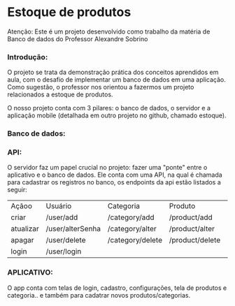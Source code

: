 # Estoque de produtos

Atenção: Este é um projeto desenvolvido como trabalho da matéria de Banco de dados do Professor Alexandre Sobrino

### Introdução:
O projeto se trata da demonstração prática dos conceitos aprendidos em aula, com o desafio de implementar um banco de dados em uma aplicação. Como sugestão, o professor nos orientou a fazermos um projeto relacionados a estoque de produtos. 

O nosso projeto conta com 3 pilares: o banco de dados, o servidor e a aplicação mobile (detalhada em outro projeto no github, chamado estoque).

### Banco de dados:



### API:
O servidor faz um papel crucial no projeto: fazer uma "ponte" entre o aplicativo e o banco de dados. Ele conta com uma API, na qual é chamada para cadastrar os registros no banco, os endpoints da api estão listados a seguir:

<table>
    <tbody>
        <tr>
            <td>Açãoo</td>
            <td>Usuário</td>
            <td>Categoria</td>
            <td>Produto</td>
            <td></td>
        </tr>
        <tr>
            <td>criar</td>
            <td>/user/add</td>
            <td>/category/add</td>
            <td>
                <div>
                    <div>/product/add</div>
                </div>
            </td>
            <td></td>
        </tr>
        <tr>
            <td>atualizar</td>
            <td>/user/alterSenha</td>
            <td>/category/alter</td>
            <td>
                <div>
                    <div>/product/alter</div>
                </div>
            </td>
            <td></td>
        </tr>
        <tr>
            <td>apagar</td>
            <td>/user/delete</td>
            <td>
                <div>
                    <div>/category/delete</div>
                </div>
            </td>
            <td>/product/delete</td>
            <td></td>
        </tr>
        <tr>
            <td>login</td>
            <td>/user/login</td>
            <td></td>
            <td></td>
            <td></td>
        </tr>
    </tbody>
</table>

### APLICATIVO:
O app conta com telas de login, cadastro, configurações, tela de produtos e categoria.. e também para cadatrar novos produtos/categorias.
